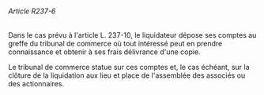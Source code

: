 ###### Article R237-6

Dans le cas prévu à l'article L. 237-10, le liquidateur dépose ses comptes au greffe du tribunal de commerce où tout intéressé peut en prendre connaissance et obtenir à ses frais délivrance d'une copie.

Le tribunal de commerce statue sur ces comptes et, le cas échéant, sur la clôture de la liquidation aux lieu et place de l'assemblée des associés ou des actionnaires.

